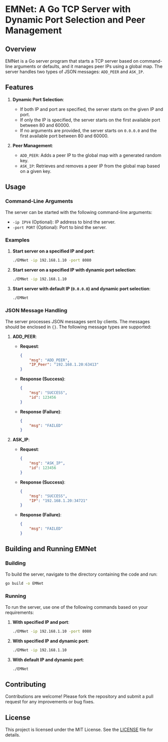 # EMNet: A Go TCP Server with Dynamic Port Selection and Peer Management

## Overview

EMNet is a Go server program that starts a TCP server based on command-line arguments or defaults, and it manages peer IPs using a global map. The server handles two types of JSON messages: `ADD_PEER` and `ASK_IP`.

## Features

1. **Dynamic Port Selection**:
    - If both IP and port are specified, the server starts on the given IP and port.
    - If only the IP is specified, the server starts on the first available port between 80 and 60000.
    - If no arguments are provided, the server starts on `0.0.0.0` and the first available port between 80 and 60000.

2. **Peer Management**:
    - `ADD_PEER`: Adds a peer IP to the global map with a generated random key.
    - `ASK_IP`: Retrieves and removes a peer IP from the global map based on a given key.

## Usage

### Command-Line Arguments

The server can be started with the following command-line arguments:

- `-ip IPV4` (Optional): IP address to bind the server.
- `-port PORT` (Optional): Port to bind the server.

### Examples

1. **Start server on a specified IP and port**:
    ```sh
    ./EMNet -ip 192.168.1.10 -port 8080
    ```

2. **Start server on a specified IP with dynamic port selection**:
    ```sh
    ./EMNet -ip 192.168.1.10
    ```

3. **Start server with default IP (`0.0.0.0`) and dynamic port selection**:
    ```sh
    ./EMNet
    ```

### JSON Message Handling

The server processes JSON messages sent by clients. The messages should be enclosed in `{}`. The following message types are supported:

1. **ADD_PEER**:
    - **Request**:
        ```json
        {
            "msg": "ADD_PEER",
            "IP_Peer": "192.168.1.20:63413"
        }
        ```
    - **Response (Success)**:
        ```json
        {
            "msg": "SUCCESS",
            "id": 123456
        }
        ```
    - **Response (Failure)**:
        ```json
        {
            "msg": "FAILED"
        }
        ```

2. **ASK_IP**:
    - **Request**:
        ```json
        {
            "msg": "ASK_IP",
            "id": 123456
        }
        ```
    - **Response (Success)**:
        ```json
        {
            "msg": "SUCCESS",
            "IP": "192.168.1.20:34721"
        }
        ```
    - **Response (Failure)**:
        ```json
        {
            "msg": "FAILED"
        }
        ```

## Building and Running EMNet

### Building

To build the server, navigate to the directory containing the code and run:

```sh
go build -o EMNet
```

### Running

To run the server, use one of the following commands based on your requirements:

1. **With specified IP and port**:
    ```sh
    ./EMNet -ip 192.168.1.10 -port 8080
    ```

2. **With specified IP and dynamic port**:
    ```sh
    ./EMNet -ip 192.168.1.10
    ```

3. **With default IP and dynamic port**:
    ```sh
    ./EMNet
    ```

## Contributing

Contributions are welcome! Please fork the repository and submit a pull request for any improvements or bug fixes.

## License

This project is licensed under the MIT License. See the [LICENSE](LICENSE) file for details.
